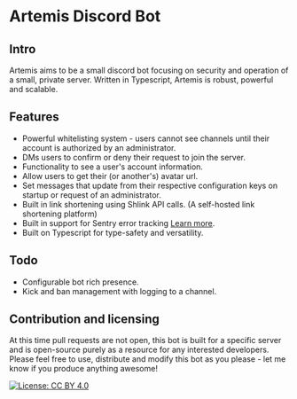 # Artemis Discord Bot
## Intro
Artemis aims to be a small discord bot focusing on security and operation of a small, private server.  Written in Typescript, Artemis is robust, powerful and scalable.

## Features
- Powerful whitelisting system - users cannot see channels until their account is authorized by an administrator.
- DMs users to confirm or deny their request to join the server.
- Functionality to see a user's account information.
- Allow users to get their (or another's) avatar url.
- Set messages that update from their respective configuration keys on startup or request of an administrator.
- Built in link shortening using Shlink API calls. (A self-hosted link shortening platform)
- Built in support for Sentry error tracking [Learn more](https://sentry.io/).
- Built on Typescript for type-safety and versatility.

## Todo
- Configurable bot rich presence.
- Kick and ban management with logging to a channel.

## Contribution and licensing
At this time pull requests are not open, this bot is built for a specific server and is open-source purely as a resource for any interested developers.  Please feel free to use, distribute and modify this bot as you please - let me know if you produce anything awesome!

[![License: CC BY 4.0](https://img.shields.io/badge/License-CC%20BY%204.0-lightgrey.svg)](https://creativecommons.org/licenses/by/4.0/)